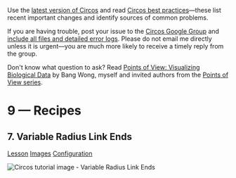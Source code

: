 Use the [latest version of Circos](/software/download/circos/) and read
[Circos best
practices](/documentation/tutorials/reference/best_practices/)—these list
recent important changes and identify sources of common problems.

If you are having trouble, post your issue to the [Circos Google
Group](https://groups.google.com/group/circos-data-visualization) and [include
all files and detailed error logs](/support/support/). Please do not email me
directly unless it is urgent—you are much more likely to receive a timely
reply from the group.

Don't know what question to ask? Read [Points of View: Visualizing Biological
Data](https://www.nature.com/nmeth/journal/v9/n12/full/nmeth.2258.html) by
Bang Wong, myself and invited authors from the [Points of View
series](https://mk.bcgsc.ca/pointsofview).

# 9 — Recipes

## 7\. Variable Radius Link Ends

[Lesson](/documentation/tutorials/recipes/variable_link_ends/lesson)
[Images](/documentation/tutorials/recipes/variable_link_ends/images)
[Configuration](/documentation/tutorials/recipes/variable_link_ends/configuration)

![Circos tutorial image - Variable Radius Link
Ends](/documentation/tutorials/recipes/variable_link_ends/img/01.png)

